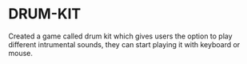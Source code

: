 # DRUM-KIT
Created a game called drum kit which gives users the option to play different intrumental sounds, they can start playing it with keyboard or mouse.
